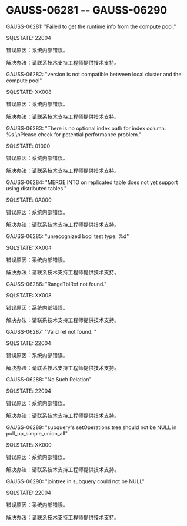 # GAUSS-06281 -- GAUSS-06290

GAUSS-06281: "Failed to get the runtime info from the compute pool."

SQLSTATE: 22004

错误原因：系统内部错误。

解决办法：请联系技术支持工程师提供技术支持。

GAUSS-06282: "version is not compatible between local cluster and the compute pool"

SQLSTATE: XX008

错误原因：系统内部错误。

解决办法：请联系技术支持工程师提供技术支持。

GAUSS-06283: "There is no optional index path for index column: %s.\\nPlease check for potential performance problem."

SQLSTATE: 01000

错误原因：系统内部错误。

解决办法：请联系技术支持工程师提供技术支持。

GAUSS-06284: "MERGE INTO on replicated table does not yet support using distributed tables."

SQLSTATE: 0A000

错误原因：系统内部错误。

解决办法：请联系技术支持工程师提供技术支持。

GAUSS-06285: "unrecognized bool test type: %d"

SQLSTATE: XX004

错误原因：系统内部错误。

解决办法：请联系技术支持工程师提供技术支持。

GAUSS-06286: "RangeTblRef not found."

SQLSTATE: XX008

错误原因：系统内部错误。

解决办法：请联系技术支持工程师提供技术支持。

GAUSS-06287: "Valid rel not found. "

SQLSTATE: 22004

错误原因：系统内部错误。

解决办法：请联系技术支持工程师提供技术支持。

GAUSS-06288: "No Such Relation"

SQLSTATE: 22004

错误原因：系统内部错误。

解决办法：请联系技术支持工程师提供技术支持。

GAUSS-06289: "subquery's setOperations tree should not be NULL in pull\_up\_simple\_union\_all"

SQLSTATE: XX000

错误原因：系统内部错误。

解决办法：请联系技术支持工程师提供技术支持。

GAUSS-06290: "jointree in subquery could not be NULL"

SQLSTATE: 22004

错误原因：系统内部错误。

解决办法：请联系技术支持工程师提供技术支持。

